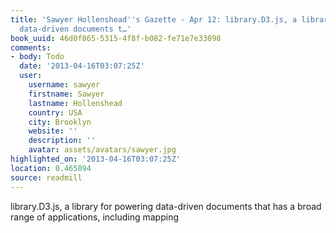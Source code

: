 ```yaml
---
title: 'Sawyer Hollenshead''s Gazette - Apr 12: library.D3.js, a library for powering
  data-driven documents t…'
book_uuid: 46d0f865-5315-4f8f-b082-fe71e7e33098
comments:
- body: Todo
  date: '2013-04-16T03:07:25Z'
  user:
    username: sawyer
    firstname: Sawyer
    lastname: Hollenshead
    country: USA
    city: Brooklyn
    website: ''
    description: ''
    avatar: assets/avatars/sawyer.jpg
highlighted_on: '2013-04-16T03:07:25Z'
location: 0.465094
source: readmill
---
```


library.D3.js, a library for powering data-driven documents that has a broad range of applications, including mapping